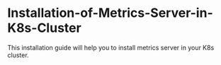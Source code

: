# Installation-of-Metrics-Server-in-K8s-Cluster
This installation guide will help you to install metrics server in your K8s cluster.
